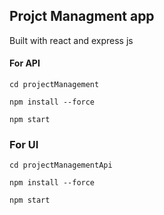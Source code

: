## Projct Managment app

Built with react and express js

#### For API
```
cd projectManagement
```
```
npm install --force
```
```
npm start
```

### For UI
```
cd projectManagementApi
```
```
npm install --force
```
```
npm start
```
